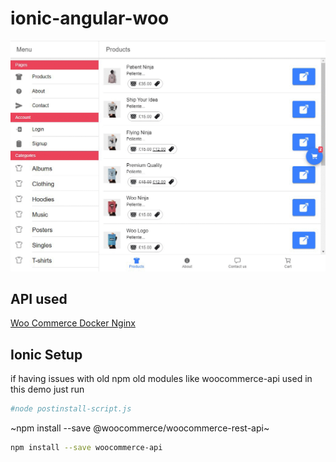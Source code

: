 # ionic-angular-woo

![Initial Output](https://github.com/AJOV-Media/ionic-angular-woo/blob/master/screenshots/woo-angular-design-initial.gif)

## API used

[Woo Commerce Docker Nginx](https://github.com/AJOV-Media/docker-wordpress-wpjson)

## Ionic Setup

if having issues with old npm old modules like woocommerce-api used in this demo just run

```bash
#node postinstall-script.js
```

~npm install --save @woocommerce/woocommerce-rest-api~

```bash
npm install --save woocommerce-api
```
